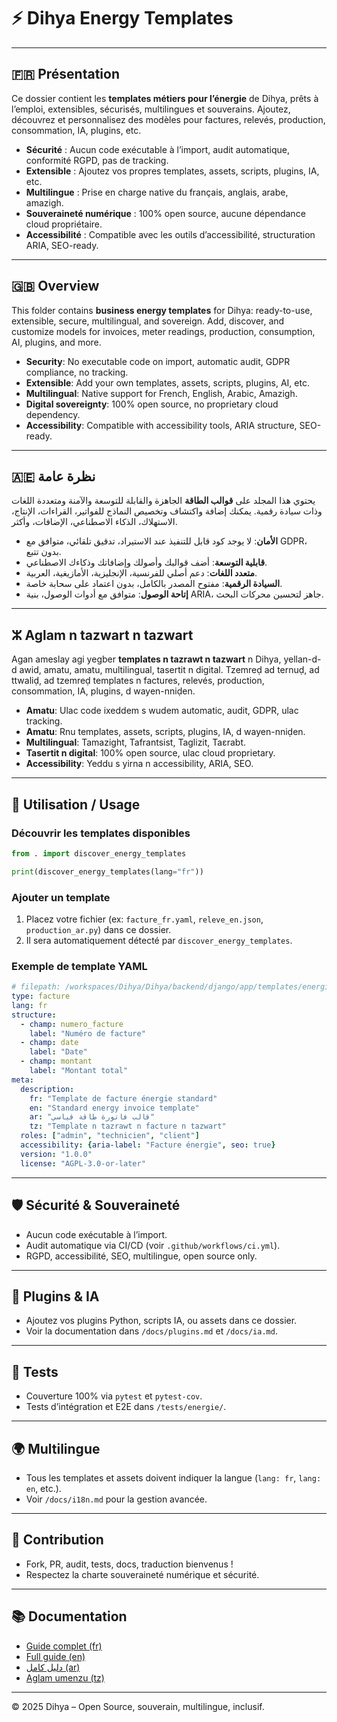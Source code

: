 # ⚡ Dihya Energy Templates

---

## 🇫🇷 Présentation

Ce dossier contient les **templates métiers pour l’énergie** de Dihya, prêts à l’emploi, extensibles, sécurisés, multilingues et souverains.
Ajoutez, découvrez et personnalisez des modèles pour factures, relevés, production, consommation, IA, plugins, etc.

- **Sécurité** : Aucun code exécutable à l’import, audit automatique, conformité RGPD, pas de tracking.
- **Extensible** : Ajoutez vos propres templates, assets, scripts, plugins, IA, etc.
- **Multilingue** : Prise en charge native du français, anglais, arabe, amazigh.
- **Souveraineté numérique** : 100% open source, aucune dépendance cloud propriétaire.
- **Accessibilité** : Compatible avec les outils d’accessibilité, structuration ARIA, SEO-ready.

---

## 🇬🇧 Overview

This folder contains **business energy templates** for Dihya: ready-to-use, extensible, secure, multilingual, and sovereign.
Add, discover, and customize models for invoices, meter readings, production, consumption, AI, plugins, and more.

- **Security**: No executable code on import, automatic audit, GDPR compliance, no tracking.
- **Extensible**: Add your own templates, assets, scripts, plugins, AI, etc.
- **Multilingual**: Native support for French, English, Arabic, Amazigh.
- **Digital sovereignty**: 100% open source, no proprietary cloud dependency.
- **Accessibility**: Compatible with accessibility tools, ARIA structure, SEO-ready.

---

## 🇦🇪 نظرة عامة

يحتوي هذا المجلد على **قوالب الطاقة** الجاهزة والقابلة للتوسعة والآمنة ومتعددة اللغات وذات سيادة رقمية.
يمكنك إضافة واكتشاف وتخصيص النماذج للفواتير، القراءات، الإنتاج، الاستهلاك، الذكاء الاصطناعي، الإضافات، وأكثر.

- **الأمان**: لا يوجد كود قابل للتنفيذ عند الاستيراد، تدقيق تلقائي، متوافق مع GDPR، بدون تتبع.
- **قابلية التوسعة**: أضف قوالبك وأصولك وإضافاتك وذكاءك الاصطناعي.
- **متعدد اللغات**: دعم أصلي للفرنسية، الإنجليزية، الأمازيغية، العربية.
- **السيادة الرقمية**: مفتوح المصدر بالكامل، بدون اعتماد على سحابة خاصة.
- **إتاحة الوصول**: متوافق مع أدوات الوصول، بنية ARIA، جاهز لتحسين محركات البحث.

---

## ⵣ Aglam n tazwart n tazwart

Agan ameslay agi yegber **templates n tazrawt n tazwart** n Dihya, yellan-d-d awid, amatu, amatu, multilingual, tasertit n digital.
Tzemreḍ ad ternuḍ, ad ttwaliḍ, ad tzemreḍ templates n factures, relevés, production, consommation, IA, plugins, d wayen-nniḍen.

- **Amatu**: Ulac code ixeddem s wudem automatic, audit, GDPR, ulac tracking.
- **Amatu**: Rnu templates, assets, scripts, plugins, IA, d wayen-nniḍen.
- **Multilingual**: Tamazight, Tafrantsist, Taglizit, Taɛrabt.
- **Tasertit n digital**: 100% open source, ulac cloud proprietary.
- **Accessibility**: Yeddu s yirna n accessibility, ARIA, SEO.

---

## 🚀 Utilisation / Usage

### Découvrir les templates disponibles

```python
from . import discover_energy_templates

print(discover_energy_templates(lang="fr"))
```

### Ajouter un template

1. Placez votre fichier (ex: `facture_fr.yaml`, `releve_en.json`, `production_ar.py`) dans ce dossier.
2. Il sera automatiquement détecté par `discover_energy_templates`.

### Exemple de template YAML

```yaml
# filepath: /workspaces/Dihya/Dihya/backend/django/app/templates/energie/facture_fr.yaml
type: facture
lang: fr
structure:
  - champ: numero_facture
    label: "Numéro de facture"
  - champ: date
    label: "Date"
  - champ: montant
    label: "Montant total"
meta:
  description:
    fr: "Template de facture énergie standard"
    en: "Standard energy invoice template"
    ar: "قالب فاتورة طاقة قياسي"
    tz: "Template n tazrawt n facture n tazwart"
  roles: ["admin", "technicien", "client"]
  accessibility: {aria-label: "Facture énergie", seo: true}
  version: "1.0.0"
  license: "AGPL-3.0-or-later"
```

---

## 🛡️ Sécurité & Souveraineté

- Aucun code exécutable à l’import.
- Audit automatique via CI/CD (voir `.github/workflows/ci.yml`).
- RGPD, accessibilité, SEO, multilingue, open source only.

---

## 🧩 Plugins & IA

- Ajoutez vos plugins Python, scripts IA, ou assets dans ce dossier.
- Voir la documentation dans `/docs/plugins.md` et `/docs/ia.md`.

---

## 🧪 Tests

- Couverture 100% via `pytest` et `pytest-cov`.
- Tests d’intégration et E2E dans `/tests/energie/`.

---

## 🌍 Multilingue

- Tous les templates et assets doivent indiquer la langue (`lang: fr`, `lang: en`, etc.).
- Voir `/docs/i18n.md` pour la gestion avancée.

---

## 🤝 Contribution

- Fork, PR, audit, tests, docs, traduction bienvenus !
- Respectez la charte souveraineté numérique et sécurité.

---

## 📚 Documentation

- [Guide complet (fr)](../../../../docs/README.fr.md)
- [Full guide (en)](../../../../docs/README.en.md)
- [دليل كامل (ar)](../../../../docs/README.ar.md)
- [Aglam umenzu (tz)](../../../../docs/README.tz.md)

---

© 2025 Dihya – Open Source, souverain, multilingue, inclusif.
